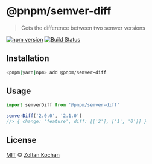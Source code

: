 # @pnpm/semver-diff

> Gets the difference between two semver versions

<!--@shields('npm', 'travis')-->
[![npm version](https://img.shields.io/npm/v/@pnpm/semver-diff.svg)](https://www.npmjs.com/package/@pnpm/semver-diff) [![Build Status](https://img.shields.io/travis/pnpm/semver-diff/master.svg)](https://travis-ci.org/pnpm/semver-diff)
<!--/@-->

## Installation

```sh
<pnpm|yarn|npm> add @pnpm/semver-diff
```

## Usage

```ts
import semverDiff from '@pnpm/semver-diff'

semverDiff('2.0.0', '2.1.0')
//> { change: 'feature', diff: [['2'], ['1', '0']] }
```

## License

[MIT](./LICENSE) © [Zoltan Kochan](https://www.kochan.io/)
